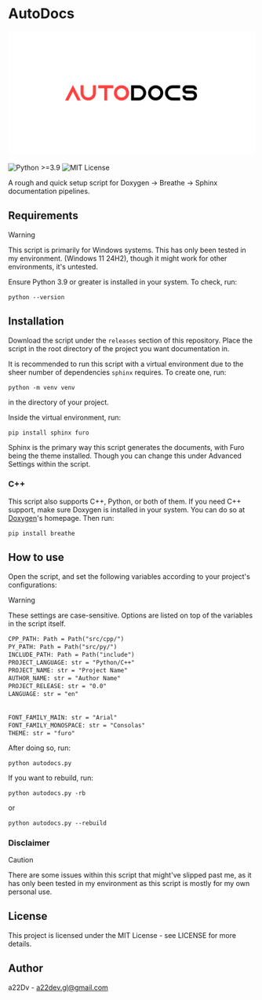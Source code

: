 # AutoDocs

![Autodocs Banner](./public/autodocs_banner.png)

![Python >=3.9](https://img.shields.io/badge/Python-%3E%3D3.9-blue?logo=python&logoColor=white)
![MIT License](https://img.shields.io/badge/license-MIT-green)

A rough and quick setup script for Doxygen -> Breathe -> Sphinx documentation pipelines.

## Requirements

> [!WARNING]
> This script is primarily for Windows systems. This has only been tested in my environment. (Windows 11 24H2), though it might work for other environments, it's untested.

Ensure Python 3.9 or greater is installed in your system. To check, run:
```
python --version
```

## Installation

Download the script under the `releases` section of this repository. Place the script in the root directory of the project you want documentation in.

 It is recommended to run this script with a virtual environment due to the sheer number of dependencies `sphinx` requires. To create one, run:
```
python -m venv venv
```
in the directory of your project.

Inside the virtual environment, run:
```
pip install sphinx furo
```

Sphinx is the primary way this script generates the documents, with Furo being the theme installed. Though you can change this under Advanced Settings within the script.

### C++
This script also supports C++, Python, or both of them. If you need C++ support, make sure Doxygen is installed in your system. You can do so at [Doxygen](https://doxygen.nl/)'s homepage. Then run: 
```
pip install breathe
```

## How to use
Open the script, and set the following variables according to your project's configurations:

> [!WARNING] 
> These settings are case-sensitive. Options are listed on top of the variables in the script itself.

```
CPP_PATH: Path = Path("src/cpp/")
PY_PATH: Path = Path("src/py/")
INCLUDE_PATH: Path = Path("include")
PROJECT_LANGUAGE: str = "Python/C++"
PROJECT_NAME: str = "Project Name"
AUTHOR_NAME: str = "Author Name"
PROJECT_RELEASE: str = "0.0"
LANGUAGE: str = "en"


FONT_FAMILY_MAIN: str = "Arial"
FONT_FAMILY_MONOSPACE: str = "Consolas"
THEME: str = "furo"
```

After doing so, run:
```
python autodocs.py
```

If you want to rebuild, run:
```
python autodocs.py -rb
```
or
```
python autodocs.py --rebuild
```

### Disclaimer
>[!CAUTION]
> There are some issues within this script that might've slipped past me, as it has only been tested in my environment as this script is mostly for my own personal use.

## License

This project is licensed under the MIT License - see LICENSE for more details.

## Author

a22Dv - a22dev.gl@gmail.com


